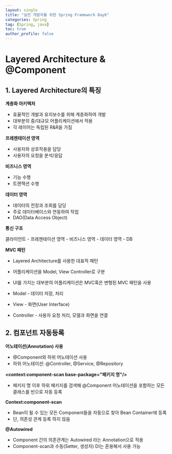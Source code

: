 ```yaml
---
layout: single
title: "실전 개발자를 위한 Spring Framework Day6"
categories: Spring
tag: [Spring, java]
toc: true
author_profile: false
---
```

# Layered Architecture & @Component

## 1. Layered Architecture의 특징

**계층화 아키텍처**

* 효율적인 개발과 유지보수를 위해 계층화하여 개발
* 대부분의 중/대규모 어플리케이션에서 적용
* 각 레이어는 독립된 R&R을 가짐



**프레젠테이션 영역**

* 사용자와 상호작용을 담당
* 사용자의 요청을 분석/응답



**비즈니스 영역**

* 기능 수행
* 트랜잭션 수행



**데이터 영역**

* 데이터의 전장과 조회를 담당
* 주로 데이터베이스와 연동하여 작업
* DAO(Data Access Object)



**통신 구조**

클라이언트 - 프레젠테이션 영역 - 비즈니스 영역 - 데이터 영역 - DB



**MVC 패턴**

* Layered Architecture를 사용한 대표적 패턴

* 어플리케이션을 Model, View Controller로 구분
* UI를 가지는 대부분의 어플리케이션은 MVC혹은 변형된 MVC 패턴을 사용

* Model - 데이터 저장, 처리
* View - 화면(User Interface)
* Controller - 사용자 요청 처리, 모델과 화면을 연결



## 2. 컴포넌트 자동등록

**어노테이션(Annotation) 사용**

* @Component와 하위 어노테이션 사용
* 하위 어노테이션: @Controller, @Service, @Repository



**<context:component-scan base-package="패키지 명"/>**

* 패키지 명 이후 하위 패키지를 검색해 @Component 어노테이션을 포함하는 모든 클래스를 빈으로 자동 등록



**Context:component-scan**

* Bean이 될 수 있는 모든 Component들을 자동으로 찾아 Bean Container에 등록
* 단, 의존성 관계 등록 하지 않음



**@Autowired**

* Component 간의 의존관계는 Autowired 라는 Annotation으로 적용
* Component-scan과 수동(Setter, 생성자) DI는 혼용해서 사용 가능





